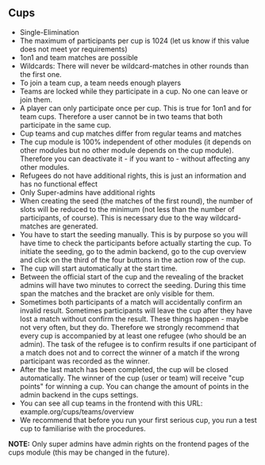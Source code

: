 Cups
----

- Single-Elimination
- The maximum of participants per cup is 1024 (let us know if this value does not meet yor requirements)
- 1on1 and team matches are possible
- Wildcards: There will never be wildcard-matches in other rounds than the first one.
- To join a team cup, a team needs enough players
- Teams are locked while they participate in a cup. No one can leave or join them.
- A player can only participate once per cup. This is true for 1on1 and for team cups. Therefore a user cannot be in two teams that both participate in the same cup.
- Cup teams and cup matches differ from regular teams and matches
- The cup module is 100% independent of other modules (it depends on other modules but no other module depends on the cup module). Therefore you can deactivate it - if you want to - without affecting any other modules.
- Refugees do not have additional rights, this is just an information and has no functional effect
- Only Super-admins have additional rights
- When creating the seed (the matches of the first round), the number of slots will be reduced to the minimum (not less than the number of participants, of course). This is necessary due to the way wildcard-matches are generated.
- You have to start the seeding manually. This is by purpose so you will have time to check the participants before actually starting the cup. To initiate the seeding, go to the admin backend, go to the cup overview and click on the third of the four buttons in the action row of the cup.
- The cup will start automatically at the start time.
- Between the official start of the cup and the revealing of the bracket admins will have two minutes to correct the seeding. During this time span the matches and the bracket are only visible for them.
- Sometimes both participants of a match will accidentally confirm an invalid result. Sometimes participants will leave the cup after they have lost a match without confirm the result. These things happen - maybe not very often, but they do. Therefore we strongly recommend that every cup is accompanied by at least one refugee (who should be an admin). The task of the refugee is to confirm results if one participant of a match does not and to correct the winner of a match if the wrong participant was recorded as the winner.
- After the last match has been completed, the cup will be closed automatically. The winner of the cup (user or team) will receive "cup points" for winning a cup. You can change the amount of points in the admin backend in the cups settings.
- You can see all cup teams in the frontend with this URL: example.org/cups/teams/overview
- We recommend that before you run your first serious cup, you run a test cup to familiarise with the procedures.

**NOTE:**
Only super admins have admin rights on the frontend pages of the cups module (this may be changed in the future).
